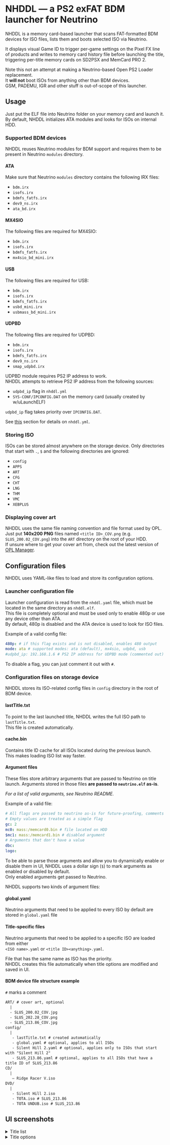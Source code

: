 # NHDDL — a PS2 exFAT BDM launcher for Neutrino

NHDDL is a memory card-based launcher that scans FAT-formatted BDM devices for ISO files,
lists them and boots selected ISO via Neutrino.  

It displays visual Game ID to trigger per-game settings on the Pixel FX line of products and writes to memory card history file before launching the title, triggering per-title memory cards on SD2PSX and MemCard PRO 2.

Note this not an attempt at making a Neutrino-based Open PS2 Loader replacement.  
It __will not__ boot ISOs from anything other than BDM devices.  
GSM, PADEMU, IGR and other stuff is out-of-scope of this launcher.

## Usage

Just put the ELF file into Neutrino folder on your memory card and launch it.  
By default, NHDDL initializes ATA modules and looks for ISOs on internal HDD.  

### Supported BDM devices

NHDDL reuses Neutrino modules for BDM support and requires them to be present in Neutrino `modules` directory.

#### ATA
Make sure that Neutrino `modules` directory contains the following IRX files:
- `bdm.irx` 
- `isofs.irx`
- `bdmfs_fatfs.irx`
- `dev9_ns.irx`
- `ata_bd.irx`

#### MX4SIO
The following files are required for MX4SIO:
- `bdm.irx` 
- `isofs.irx`
- `bdmfs_fatfs.irx`
- `mx4sio_bd_mini.irx`

#### USB
The following files are required for USB:
- `bdm.irx` 
- `isofs.irx`
- `bdmfs_fatfs.irx`
- `usbd_mini.irx`
- `usbmass_bd_mini.irx`

#### UDPBD
The following files are required for UDPBD:
- `bdm.irx` 
- `isofs.irx`
- `bdmfs_fatfs.irx`
- `dev9_ns.irx`
- `smap_udpbd.irx`

UDPBD module requires PS2 IP address to work.  
NHDDL attempts to retrieve PS2 IP address from the following sources:
- `udpbd_ip` flag in `nhddl.yml`
- `SYS-CONF/IPCONFIG.DAT` on the memory card (usually created by w/uLaunchELF)

`udpbd_ip` flag takes priority over `IPCONFIG.DAT`.

See [this](#launcher-configuration-file) section for details on `nhddl.yml`.

### Storing ISO

ISOs can be stored almost anywhere on the storage device.
Only directories that start with `.`, `$` and the following directories are ignored:
 - `config`
 - `APPS`
 - `ART`
 - `CFG`
 - `CHT`
 - `LNG`
 - `THM`
 - `VMC`
 - `XEBPLUS`

### Displaying cover art

NHDDL uses the same file naming convention and file format used by OPL.  
Just put **140x200 PNG** files named `<title ID>_COV.png` (e.g. `SLUS_200.02_COV.png`) into the `ART` directory on the root of your HDD.  
If unsure where to get your cover art from, check out the latest version of [OPL Manager](https://oplmanager.com).

## Configuration files

NHDDL uses YAML-like files to load and store its configuration options.

### Launcher configuration file

Launcher configuration is read from the `nhddl.yaml` file, which must be located in the same directory as `nhddl.elf`.  
This file is completely optional and must be used only to enable 480p or use any device other than ATA.  
By default, 480p is disabled and the ATA device is used to look for ISO files.

Example of a valid config file:
```yaml
480p: # if this flag exists and is not disabled, enables 480 output
mode: ata # supported modes: ata (default), mx4sio, udpbd, usb
#udpbd_ip: 192.168.1.6 # PS2 IP address for UDPBD mode (commented out)
```
To disable a flag, you can just comment it out with `#`.

### Configuration files on storage device

NHDDL stores its ISO-related config files in `config` directory in the root of BDM device.  

#### lastTitle.txt

To point to the last launched title, NHDDL writes the full ISO path to `lastTitle.txt`.  
This file is created automatically.

#### cache.bin

Contains title ID cache for all ISOs located during the previous launch.  
This makes loading ISO list way faster.

#### Argument files

These files store arbitrary arguments that are passed to Neutrino on title launch. Arguments stored in those files __are passed to `neutrino.elf` as-is__.

_For a list of valid arguments, see Neutrino README._

Example of a valid file:
```yaml
# All flags are passed to neutrino as-is for future-proofing, comments are ignored
# Empty values are treated as a simple flag
gc: 2
mc0: mass:/memcard0.bin # file located on HDD
$mc1: mass:/memcard1.bin # disabled argument
# Arguments that don't have a value
dbc:
logo:
```

To be able to parse those arguments and allow you to dynamically enable or disable them in UI, NHDDL uses a dollar sign (`$`) to mark arguments as enabled or disabled by default.  
Only enabled arguments get passed to Neutrino.

NHDDL supports two kinds of argument files:

#### global.yaml

Neutrino arguments that need to be applied to every ISO by default are stored in `global.yaml` file

#### Title-specific files

Neutrino arguments that need to be applied to a specific ISO are loaded from either  
`<ISO name>.yaml` or `<title ID><anything>.yaml`.  

File that has the same name as ISO has the priority.  
NHDDL creates this file automatically when title options are modified and saved in UI.

#### BDM device file structure example

`#` marks a comment

```
ART/ # cover art, optional
  |
  - SLUS_200.02_COV.jpg
  - SLUS_202.28_COV.png
  - SLUS_213.86_COV.jpg
config/
  |
   - lastTitle.txt # created automatically
   - global.yaml # optional, applies to all ISOs
   - Silent Hill 2.yaml # optional, applies only to ISOs that start with "Silent Hill 2"
   - SLUS_213.86.yaml # optional, applies to all ISOs that have a title ID of SLUS_213.86
CD/
  |
   — Ridge Racer V.iso
DVD/
  |
   - Silent Hill 2.iso
   - TOTA.iso # SLUS_213.86
   - TOTA UNDUB.iso # SLUS_213.86
```

## UI screenshots

<details>
    <summary>Title list</summary>
    <img src="img/titles.png">
</details>
<details>
    <summary>Title options</summary>
    <img src="img/options.png">
</details>